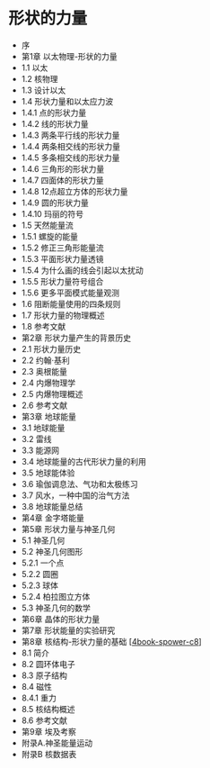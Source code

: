 # 形状的力量

- 序
- 第1章 以太物理-形状的力量
- 1.1 以太
- 1.2 核物理
- 1.3 设计以太
- 1.4 形状力量和以太应力波
- 1.4.1 点的形状力量
- 1.4.2 线的形状力量
- 1.4.3 两条平行线的形状力量
- 1.4.4 两条相交线的形状力量
- 1.4.5 多条相交线的形状力量
- 1.4.6 三角形的形状力量
- 1.4.7 四面体的形状力量
- 1.4.8 12点超立方体的形状力量
- 1.4.9 圆的形状力量
- 1.4.10 玛丽的符号
- 1.5 天然能量流
- 1.5.1 螺旋的能量
- 1.5.2 修正三角形能量流
- 1.5.3 平面形状力量透镜
- 1.5.4 为什么画的线会引起以太扰动
- 1.5.5 形状力量符号组合
- 1.5.6 更多平面模式能量观测
- 1.6 阻断能量使用的四条规则
- 1.7 形状力量的物理概述
- 1.8 参考文献
- 第2章 形状力量产生的背景历史
- 2.1 形状力量历史
- 2.2 约翰·基利
- 2.3 奥根能量
- 2.4 内爆物理学
- 2.5 内爆物理概述
- 2.6 参考文献
- 第3章 地球能量
- 3.1 地球能量
- 3.2 雷线
- 3.3 能源网
- 3.4 地球能量的古代形状力量的利用
- 3.5 地球能体验
- 3.6 瑜伽调息法、气功和太极练习
- 3.7 风水，一种中国的治气方法
- 3.8 地球能量总结
- 第4章 金字塔能量
- 第5章 形状力量与神圣几何
- 5.1 神圣几何
- 5.2 神圣几何图形
- 5.2.1 一个点
- 5.2.2 圆圈
- 5.2.3 球体
- 5.2.4 柏拉图立方体
- 5.3 神圣几何的数学
- 第6章 晶体的形状力量
- 第7章 形状能量的实验研究
- 第8章 核结构-形状力量的基础 [[4book-spower-c8]]
- 8.1 简介
- 8.2 圆环体电子
- 8.3 原子结构
- 8.4 磁性
- 8.4.1 重力
- 8.5 核结构概述
- 8.6 参考文献
- 第9章 埃及考察
- 附录A.神圣能量运动
- 附录B 核数据表




[//begin]: # "Autogenerated link references for markdown compatibility"
[4book-spower-c8]: 4book-spower-c8.md "第8章核结构-形状力量的基础"
[//end]: # "Autogenerated link references"